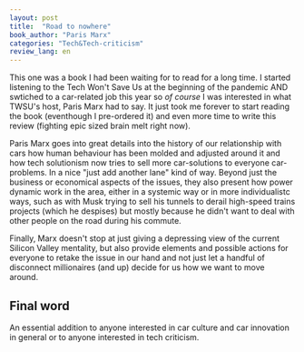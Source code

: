 ```yaml
---
layout: post
title:  "Road to nowhere"
book_author: "Paris Marx"
categories: "Tech&Tech-criticism"
review_lang: en
---
```


This one was a book I had been waiting for to read for a long time. I started listening to the Tech Won't Save Us at the beginning of the pandemic AND swtiched to a car-related job this year so *of course* I was interested in what TWSU's host, Paris Marx had to say. It just took me forever to start reading the book (eventhough I pre-ordered it) and even more time to write this review (fighting epic sized brain melt right now).

Paris Marx goes into great details into the history of our relationship with cars how human behaviour has been molded and adjusted around it and how tech solutionism now tries to sell more car-solutions to everyone car-problems. In a nice "just add another lane" kind of way. Beyond just the business or economical aspects of the issues, they also present how power dynamic work in the area, either in a systemic way or in more individualistc ways, such as with Musk trying to sell his tunnels to derail high-speed trains projects (which he despises) but mostly because he didn't want to deal with other people on the road during his commute.

Finally, Marx doesn't stop at just giving a depressing view of the current Silicon Valley mentality, but also provide elements and possible actions for everyone to retake the issue in our hand and not just let a handful of disconnect millionaires (and up) decide for us how we want to move around.

## Final word

An essential addition to anyone interested in car culture and car innovation in general or to anyone interested in tech criticism.